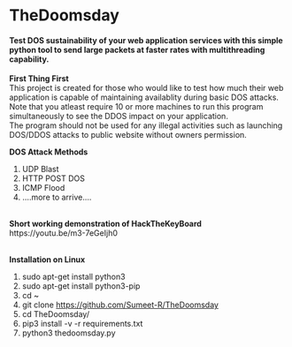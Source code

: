 # TheDoomsday
<h4> Test DOS sustainability of your web application services with this simple python tool to send large packets at faster rates with multithreading capability.</h4>

<b>First Thing First</b><br>
This project is created for those who would like to test how much their web application is capable of maintaining availablity during basic DOS attacks. 
<br>
Note that you atleast require 10 or more machines to run this program simultaneously to see the DDOS impact on your application. 
<br>
The program should not be used for any illegal activities such as launching DOS/DDOS attacks to public website without owners permission.

<b>DOS Attack Methods</b><br>
1) UDP Blast
2) HTTP POST DOS
3) ICMP Flood
4) ....more to arrive....

<br>
<b> Short working demonstration of HackTheKeyBoard </b><br>
https://youtu.be/m3-7eGeIjh0
<br><br>

<b> Installation on Linux </b><br>
1) sudo apt-get install python3
2) sudo apt-get install python3-pip
3) cd ~
4) git clone https://github.com/Sumeet-R/TheDoomsday
5) cd TheDoomsday/
6) pip3 install -v -r requirements.txt
7) python3 thedoomsday.py
 

